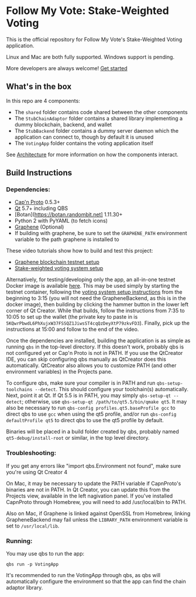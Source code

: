 Follow My Vote: Stake-Weighted Voting
========

This is the official repository for Follow My Vote's Stake-Weighted Voting application.

Linux and Mac are both fully supported. Windows support is pending.

More developers are always welcome! [Get started](https://followmyvote.com/code-contributors/)

## What's in the box
In this repo are 4 components:

- The `shared` folder contains code shared between the other components
- The `StubChainAdaptor` folder contains a shared library implementing a dummy blockchain, backend, and wallet
- The `StubBackend` folder contains a dummy server daemon which the application can connect to, though by default it is unused
- The `VotingApp` folder contains the voting application itself

See [Architecture](Architecture.md) for more information on how the components interact.

## Build Instructions
### Dependencies:
- [Cap'n Proto](https://capnproto.org) 0.5.3+
- [Qt](https://qt.io) 5.7+ including QBS
- [Botan](https://botan.randombit.net] 1.11.30+
- Python 2 with PyYAML (to fetch icons)
- [Graphene](https://github.com/followmyvote/graphene) (Optional)
 - If building with graphene, be sure to set the `GRAPHENE_PATH` environment variable to the path graphene is installed to

These video tutorials show how to build and test this project:
 - [Graphene blockchain testnet setup](https://youtu.be/7ETrFkZ9LM0)
 - [Stake-weighted voting system setup](https://youtu.be/IkXC0-Mp3vg)

Alternatively, for testing/developing only the app, an all-in-one testnet Docker image is available [here](https://hub.docker.com/r/followmyvote/docker-testnet/). This may be used simply by starting the testnet container, following the [voting system setup instructions](https://youtu.be/IkXC0-Mp3vg) from the beginning to 3:15 (you will not need the GrapheneBackend, as this is in the docker image), then building by clicking the hammer button in the lower left corner of Qt Creator. While that builds, follow the instructions from 7:35 to 10:05 to set up the wallet (the private key to paste in is `5KQwrPbwdL6PhXujxW37FSSQZ1JiwsST4cqQzDeyXtP79zkvFD3`). Finally, pick up the instructions at 15:00 and follow to the end of the video.

Once the dependencies are installed, building the application is as simple as running `qbs` in the top-level directory. If this doesn't work, probably qbs is not configured yet or Cap'n Proto is not in PATH. If you use the QtCreator IDE, you can skip configuring qbs manually as QtCreator does this automatically. QtCreator also allows you to customize PATH (and other environment variables) in the Projects pane.

To configure qbs, make sure your compiler is in PATH and run `qbs-setup-toolchains --detect`. This should configure your toolchain(s) automatically. Next, point it at Qt. If Qt 5.5 is in PATH, you may simply `qbs-setup-qt --detect`; otherwise, use `qbs-setup-qt /path/to/qt5.5/bin/qmake qt5`. It may also be necessary to run `qbs-config profiles.qt5.baseProfile gcc` to direct qbs to use `gcc` when using the qt5 profile, and/or run `qbs-config defaultProfile qt5` to direct qbs to use the qt5 profile by default.

Binaries will be placed in a build folder created by qbs, probably named `qt5-debug/install-root` or similar, in the top level directory.

### Troubleshooting:
If you get any errors like "import qbs.Environment not found", make sure you're using Qt Creator 4

On Mac, it may be necessary to update the PATH variable if CapnProto's binaries are not in PATH. In Qt Creator, you can update this from the Projects view, available in the left nagivation panel. If you've installed CapnProto through Homebrew, you will need to add /usr/local/bin to PATH.

Also on Mac, if Graphene is linked against OpenSSL from Homebrew, linking GrapheneBackend may fail unless the `LIBRARY_PATH` environment variable is set to `/usr/local/lib`.

### Running:
You may use qbs to run the app:

	qbs run -p VotingApp
	
It's recommended to run the VotingApp through qbs, as qbs will automatically configure the environment so that the app can find the chain adaptor library.

